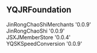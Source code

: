 ## YQJRFoundation

JinRongChaoShiMerchants '0.0.9'  
JinRongChaoShi '0.0.9'  
JSXJMemberStore '0.0.4'  
YQSKSpeedConversion '0.0.9'  
